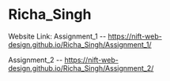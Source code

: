 # Richa_Singh

Website Link: 
Assignment_1 -- https://nift-web-design.github.io/Richa_Singh/Assignment_1/

Assignment_2 -- https://nift-web-design.github.io/Richa_Singh/Assignment_2/
